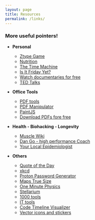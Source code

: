 ```yaml
---
layout: page
title: Resources
permalink: /links/
---
```


### More useful pointers!


- **Personal**
  - [Ztype Game](https://zty.pe/)
  - [Nutrition](https://www.eatthismuch.com)
  - [The Time Machine](https://wayback-api.archive.org)
  - [Is It Friday Yet?](https://adam-abed-abud.github.io/isitfridayyet)
  - [Watch documentaries for free](https://topdocumentaryfilms.com/)
  - [TED Talks](https://www.ted.com/)

- **Office Tools**
  - [PDF tools](https://www.pdfescape.com/)
  - [PDF Manipulator](https://www.pdfescape.com/online-pdf-editor/)
  - [PaintJS](https://jspaint.app)
  - [Download PDFs fore free](https://www.pdfdrive.com/)


- **Health - Biohacking - Longevity**
  - [Muscle Wiki](https://musclewiki.com/)
  - [Dan Go - high performance Coach](https://www.dango.co/)
  - [Your Local Epidemiologist](https://yourlocalepidemiologist.substack.com/)

- **Others**
  - [Quote of the Day](https://uplift.vercel.app/)
  - [xkcd](https://xkcd.com)
  - [Proton Password Generator](https://proton.me/pass/password-generator/)
  - [Maps True Size](https://thetruesize.com/)
  - [One Minute Physics](https://www.youtube.com/user/minutephysics/)
  - [Stellarium](https://stellarium-web.org/)
  - [1000 tools](https://1000.tools/)
  - [IT tools](https://it-tools.tech/)
  - [Code Timeline Visualizer](https://codevi.netlify.app/)
  - [Vector icons and stickers](https://www.flaticon.com/)
